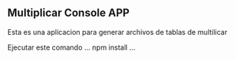 ## Multiplicar Console APP

Esta es una aplicacion para generar archivos de tablas de multilicar 

Ejecutar este comando 
...
npm install
...
